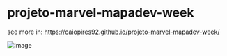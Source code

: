 # projeto-marvel-mapadev-week

see more in: https://caiopires92.github.io/projeto-marvel-mapadev-week/
 
 ![image](https://user-images.githubusercontent.com/30732753/172472010-9ffba850-b043-49c5-bcf9-f6e1facd2ca0.png)
